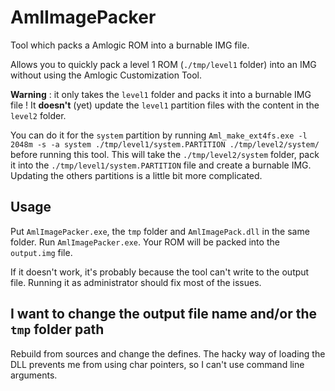# AmlImagePacker
Tool which packs a Amlogic ROM into a burnable IMG file.

Allows you to quickly pack a level 1 ROM (`./tmp/level1` folder) into an IMG without using the Amlogic Customization Tool.

**Warning** : it only takes the `level1` folder and packs it into a burnable IMG file ! It **doesn't** (yet) update the `level1` partition files with the content in the `level2` folder. 

You can do it for the `system` partition by running `Aml_make_ext4fs.exe -l 2048m -s -a system ./tmp/level1/system.PARTITION ./tmp/level2/system/` before running this tool. This will take the `./tmp/level2/system` folder, pack it into the `./tmp/level1/system.PARTITION` file and create a burnable IMG. Updating the others partitions is a little bit more complicated.

## Usage

Put `AmlImagePacker.exe`, the `tmp` folder and `AmlImagePack.dll` in the same folder. Run `AmlImagePacker.exe`. Your ROM will be packed into the `output.img` file.

If it doesn't work, it's probably because the tool can't write to the output file. Running it as administrator should fix most of the issues.

## I want to change the output file name and/or the `tmp` folder path

Rebuild from sources and change the defines. The hacky way of loading the DLL prevents me from using char pointers, so I can't use command line arguments.

